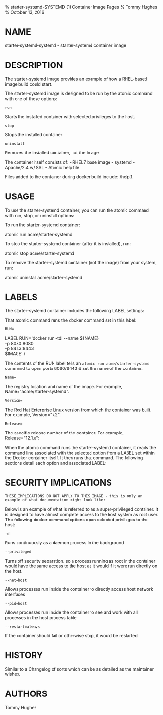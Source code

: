 % starter-systemd-SYSTEMD (1) Container Image Pages
% Tommy Hughes
% October 13, 2016

# NAME
starter-systemd-systemd \- starter-systemd container image

# DESCRIPTION
The starter-systemd image provides an example of how a RHEL-based image build could start.

The starter-systemd image is designed to be run by the atomic command with one of these options:

`run`

Starts the installed container with selected privileges to the host.

`stop`

Stops the installed container

`uninstall`

Removes the installed container, not the image

The container itself consists of:
    - RHEL7 base image
    - systemd
    - Apache/2.4 w/ SSL
    - Atomic help file

Files added to the container during docker build include: /help.1.

# USAGE
To use the starter-systemd container, you can run the atomic command with run, stop, or uninstall options:

To run the starter-systemd container:

  atomic run acme/starter-systemd

To stop the starter-systemd container (after it is installed), run:

  atomic stop acme/starter-systemd

To remove the starter-systemd container (not the image) from your system, run:

  atomic uninstall acme/starter-systemd

# LABELS
The starter-systemd container includes the following LABEL settings:

That atomic command runs the docker command set in this label:

`RUN=`

  LABEL RUN='docker run -tdi --name ${NAME} \
        -p 8080:8080 \
        -p 8443:8443 \
        $IMAGE' \

  The contents of the RUN label tells an `atomic run acme/starter-systemd` command to open ports 8080/8443 & set the name of the container.

`Name=`

The registry location and name of the image. For example, Name="acme/starter-systemd".

`Version=`

The Red Hat Enterprise Linux version from which the container was built. For example, Version="7.2".

`Release=`

The specific release number of the container. For example, Release="12.1.a":

When the atomic command runs the starter-systemd container, it reads the command line associated with the selected option
from a LABEL set within the Docker container itself. It then runs that command. The following sections detail
each option and associated LABEL:

# SECURITY IMPLICATIONS
`THESE IMPLICATIONS DO NOT APPLY TO THIS IMAGE - this is only an example of what documentation might look like:`

Below is an example of what is referred to as a super-privileged container. It is designed to have almost complete
access to the host system as root user. The following docker command options open selected privileges to the host:

`-d`

Runs continuously as a daemon process in the background

`--privileged`

Turns off security separation, so a process running as root in the container would have the same access to the
host as it would if it were run directly on the host.

`--net=host`

Allows processes run inside the container to directly access host network interfaces

`--pid=host`

Allows processes run inside the container to see and work with all processes in the host process table

`--restart=always`

If the container should fail or otherwise stop, it would be restarted

# HISTORY
Similar to a Changelog of sorts which can be as detailed as the maintainer wishes.

# AUTHORS
Tommy Hughes